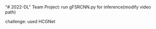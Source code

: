 "# 2022-DL" 
 Team Project: 
 run gFSRCNN.py for inference(modify video path)
 
 challenge: used HCGNet 
